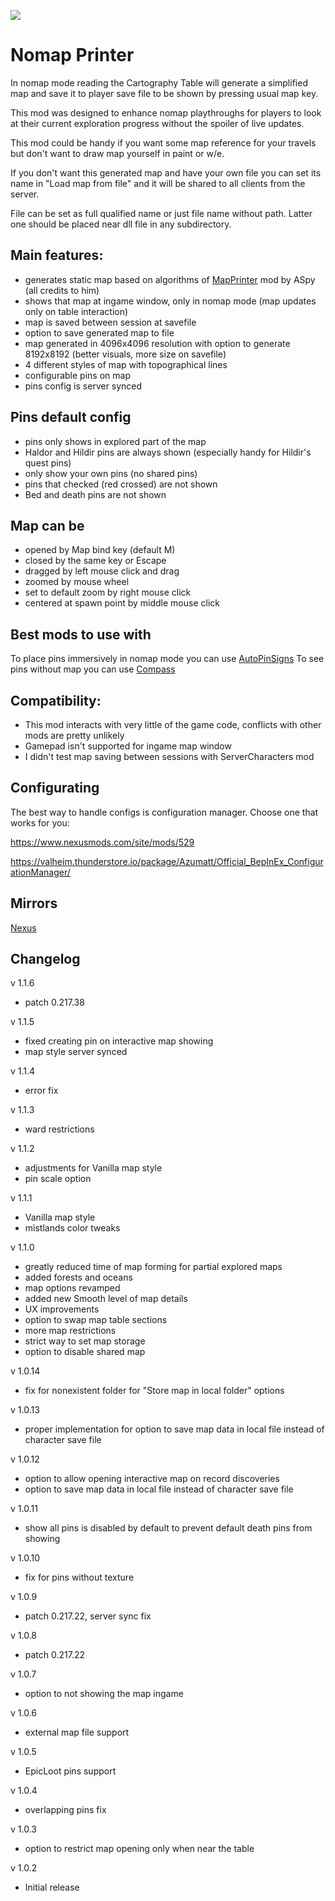 ![](https://staticdelivery.nexusmods.com/mods/3667/images/2505/2505-1693921543-26561571.png)

# Nomap Printer
In nomap mode reading the Cartography Table will generate a simplified map and save it to player save file to be shown by pressing usual map key.

This mod was designed to enhance nomap playthroughs for players to look at their current exploration progress without the spoiler of live updates.

This mod could be handy if you want some map reference for your travels but don't want to draw map yourself in paint or w/e.


If you don't want this generated map and have your own file you can set its name in "Load map from file" and it will be shared to all clients from the server.

File can be set as full qualified name or just file name without path. Latter one should be placed near dll file in any subdirectory.

## Main features:
* generates static map based on algorithms of [MapPrinter](https://valheim.thunderstore.io/package/ASpy/MapPrinter/) mod by ASpy (all credits to him)
* shows that map at ingame window, only in nomap mode (map updates only on table interaction)
* map is saved between session at savefile
* option to save generated map to file
* map generated in 4096x4096 resolution with option to generate 8192x8192 (better visuals, more size on savefile)
* 4 different styles of map with topographical lines
* configurable pins on map
* pins config is server synced

## Pins default config
* pins only shows in explored part of the map
* Haldor and Hildir pins are always shown (especially handy for Hildir's quest pins)
* only show your own pins (no shared pins)
* pins that checked (red crossed) are not shown
* Bed and death pins are not shown

## Map can be
* opened by Map bind key (default M)
* closed by the same key or Escape
* dragged by left mouse click and drag
* zoomed by mouse wheel
* set to default zoom by right mouse click
* centered at spawn point by middle mouse click

## Best mods to use with
To place pins immersively in nomap mode you can use [AutoPinSigns](https://valheim.thunderstore.io/package/shudnal/AutoPinSigns/)
To see pins without map you can use [Compass](https://www.nexusmods.com/valheim/mods/851)

## Compatibility:
* This mod interacts with very little of the game code, conflicts with other mods are pretty unlikely
* Gamepad isn't supported for ingame map window
* I didn't test map saving between sessions with ServerCharacters mod

## Configurating
The best way to handle configs is configuration manager. Choose one that works for you:

https://www.nexusmods.com/site/mods/529

https://valheim.thunderstore.io/package/Azumatt/Official_BepInEx_ConfigurationManager/

## Mirrors
[Nexus](https://www.nexusmods.com/valheim/mods/2505)

## Changelog

v 1.1.6
* patch 0.217.38

v 1.1.5
* fixed creating pin on interactive map showing
* map style server synced

v 1.1.4
* error fix

v 1.1.3
* ward restrictions

v 1.1.2
* adjustments for Vanilla map style
* pin scale option

v 1.1.1
* Vanilla map style
* mistlands color tweaks

v 1.1.0
* greatly reduced time of map forming for partial explored maps
* added forests and oceans
* map options revamped
* added new Smooth level of map details
* UX improvements
* option to swap map table sections
* more map restrictions
* strict way to set map storage
* option to disable shared map

v 1.0.14
* fix for nonexistent folder for "Store map in local folder" options

v 1.0.13
* proper implementation for option to save map data in local file instead of character save file

v 1.0.12
* option to allow opening interactive map on record discoveries
* option to save map data in local file instead of character save file

v 1.0.11
* show all pins is disabled by default to prevent default death pins from showing

v 1.0.10
* fix for pins without texture

v 1.0.9
* patch 0.217.22, server sync fix

v 1.0.8
* patch 0.217.22

v 1.0.7
 * option to not showing the map ingame

v 1.0.6
 * external map file support

v 1.0.5
 * EpicLoot pins support

v 1.0.4
 * overlapping pins fix

v 1.0.3
 * option to restrict map opening only when near the table

v 1.0.2
 * Initial release